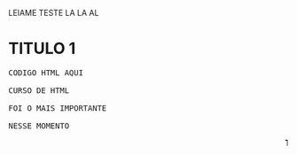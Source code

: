 LEIAME TESTE
LA LA AL
<BR>
<H1>TITULO 1</H1>
<PRE>CODIGO HTML AQUI
<BR>CURSO DE HTML
<BR>FOI O MAIS IMPORTANTE
<BR>NESSE MOMENTO
</PRE>
<MARQUEE><B>TESTE</B></MARQUEE>
